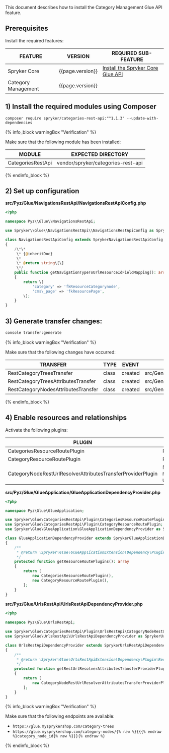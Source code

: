


This document describes how to install the Category Management Glue API feature.

## Prerequisites

Install the required features:

|FEATURE  |VERSION |REQUIRED SUB-FEATURE |
|---  |--- |--- |
| Spryker Core | {{page.version}} |[Install the Spryker Core Glue API](/docs/scos/dev/feature-integration-guides/{{page.version}}/glue-api/glue-api-spryker-core-feature-integration.html) |
| Category Management | {{page.version}} | |


## 1) Install the required modules using Composer

```
composer require spryker/categories-rest-api:"^1.1.3" --update-with-dependencies
```

{% info_block warningBox "Verification" %}

Make sure that the following module has been installed:

| MODULE |EXPECTED DIRECTORY |
| --- | --- |
|CategoriesRestApi |vendor/spryker/categories-rest-api|

{% endinfo_block %}

## 2) Set up configuration

**src/Pyz/Glue/NavigationsRestApi/NavigationsRestApiConfig.php**

```php
<?php

namespace Pyz\\Glue\\NavigationsRestApi;

use Spryker\\Glue\\NavigationsRestApi\\NavigationsRestApiConfig as SprykerNavigationsRestApiConfig;

class NavigationsRestApiConfig extends SprykerNavigationsRestApiConfig
{
    /\*\*
     \* {@inheritDoc}
     \*
     \* @return string\[\]
     \*/
    public function getNavigationTypeToUrlResourceIdFieldMapping(): array
    {
        return \[
            'category' => 'fkResourceCategorynode',
            'cms\_page' => 'fkResourcePage',
        \];
    }
}
```


## 3) Generate transfer changes:

```bash
console transfer:generate
```

{% info_block warningBox "Verification" %}

Make sure that the following changes have occurred:

|TRANSFER |TYPE |EVENT |PATH |
|--- |--- |--- |--- |
|RestCategoryTreesTransfer |class |created |src/Generated/Shared/Transfer/RestCategoryTreesTransfer |
|RestCategoryTreesAttributesTransfer |class |created |src/Generated/Shared/Transfer/RestCategoryTreesAttributesTransfer |
|RestCategoryNodesAttributesTransfer |class |created |src/Generated/Shared/Transfer/RestCategoryNodesAttributesTransfer|

{% endinfo_block %}

## 4) Enable resources and relationships

Activate the following plugins:

|PLUGIN| SPECIFICATION| PREREQUISITES| NAMESPACE|
|--- |--- |--- |--- |
|CategoriesResourceRoutePlugin| Registers the `category-tree` resource.| | Spryker\Glue\CategoriesRestApi\Plugin|
|CategoryResourceRoutePlugin| Registers the `category-nodes` resource.| | Spryker\Glue\CategoriesRestApi\Plugin |
|CategoryNodeRestUrlResolverAttributesTransferProviderPlugin| Maps the data for `RestUrlResolverAttributesTransfer` from `UrlStorageTransfer`.| | Spryker\Glue\CategoriesRestApi\Plugin\UrlsRestApi|

**src/Pyz/Glue/GlueApplication/GlueApplicationDependencyProvider.php**

```php
<?php

namespace Pyz\Glue\GlueApplication;

use Spryker\Glue\CategoriesRestApi\Plugin\CategoriesResourceRoutePlugin;
use Spryker\Glue\CategoriesRestApi\Plugin\CategoryResourceRoutePlugin;
use Spryker\Glue\GlueApplication\GlueApplicationDependencyProvider as SprykerGlueApplicationDependencyProvider;

class GlueApplicationDependencyProvider extends SprykerGlueApplicationDependencyProvider
{
    /**
     * @return \Spryker\Glue\GlueApplicationExtension\Dependency\Plugin\ResourceRoutePluginInterface[]
     */
    protected function getResourceRoutePlugins(): array
    {
        return [
            new CategoriesResourceRoutePlugin(),
            new CategoryResourceRoutePlugin(),
        ];
    }
}
```

**src/Pyz/Glue/UrlsRestApi/UrlsRestApiDependencyProvider.php**

```php
<?php

namespace Pyz\Glue\UrlsRestApi;

use Spryker\Glue\CategoriesRestApi\Plugin\UrlsRestApi\CategoryNodeRestUrlResolverAttributesTransferProviderPlugin;
use Spryker\Glue\UrlsRestApi\UrlsRestApiDependencyProvider as SprykerUrlsRestApiDependencyProvider;

class UrlsRestApiDependencyProvider extends SprykerUrlsRestApiDependencyProvider
{
    /**
     * @return \Spryker\Glue\UrlsRestApiExtension\Dependency\Plugin\RestUrlResolverAttributesTransferProviderPluginInterface[]
     */
    protected function getRestUrlResolverAttributesTransferProviderPlugins(): array
    {
        return [
            new CategoryNodeRestUrlResolverAttributesTransferProviderPlugin(),
        ];
    }
}
```


{% info_block warningBox "Verification" %}

Make sure that the following endpoints are available:
* `https://glue.mysprykershop.com/category-trees`
* `https://glue.mysprykershop.com/category-nodes/{% raw %}{{{% endraw %}category_node_id{% raw %}}}{% endraw %}`

{% endinfo_block %}
